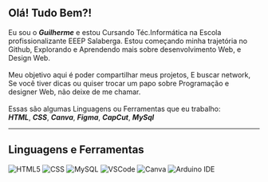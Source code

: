 <h2>Olá! Tudo Bem?!</h2>

  Eu sou o _**Guilherme**_ e estou Cursando Téc.Informática na Escola profissionalizante EEEP Salaberga.
  Estou começando minha trajetória no Github, Explorando e Aprendendo mais sobre desenvolvimento Web,
  e Design Web.
  <br>
  <br>
  Meu objetivo aqui é poder compartilhar meus projetos, E buscar network, Se você tiver dicas
  ou quiser trocar um papo sobre Programação e designer Web, não deixe de me chamar.
  <br>
  <br>
  Essas são algumas Linguagens ou Ferramentas que eu trabalho: <br>
  _**HTML**_, _**CSS**_, _**Canva**_, _**Figma**_, _**CapCut**_, _**MySql**_

---

## Linguagens e Ferramentas

![HTML5](https://img.shields.io/badge/HTML5-000000?style=for-the-badge&logo=html5&logoColor=white)
![CSS](https://img.shields.io/badge/CSS-000000?style=for-the-badge&logo=css3&logoColor=white)
![MySQL](https://img.shields.io/badge/MySQL-000000?style=for-the-badge&logo=mysql&logoColor=white)
![VSCode](https://img.shields.io/badge/VS_Code-000000?style=for-the-badge&logo=visualstudiocode&logoColor=white)
![Canva](https://img.shields.io/badge/Canva-000000?style=for-the-badge&logo=canva&logoColor=white)
![Arduino IDE](https://img.shields.io/badge/Arduino_IDE-000000?style=for-the-badge&logo=arduino&logoColor=white)
